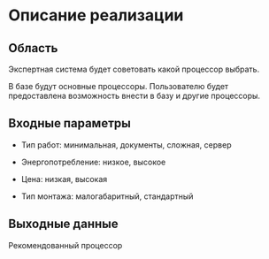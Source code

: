 


# Описание реализации

## Область

Экспертная система будет советовать какой процессор выбрать.

В базе будут основные процессоры. Пользователю будет предоставлена возможность внести в базу и другие процессоры.

## Входные параметры

- Тип работ: минимальная, документы, сложная, сервер

- Энергопотребление: низкое, высокое

- Цена: низкая, высокая

- Тип монтажа: малогабаритный, стандартный

## Выходные данные

Рекомендованный процессор

